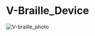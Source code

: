 # V-Braille_Device

![V-braille_photo](https://github.com/Risk333/V-Braille_Device/assets/100177758/8bedcbe2-bcd2-4373-89ca-9c7e609a25c6)
